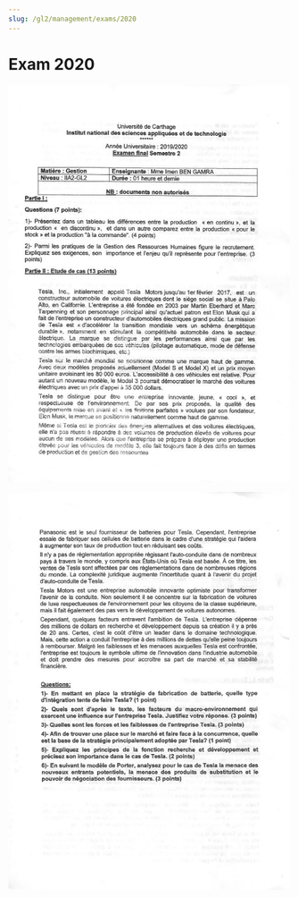 ```yaml
---
slug: /gl2/management/exams/2020
---
```


# Exam 2020

![1](assets/2020-1.jpg)

![2](assets/2020-2.jpg)
